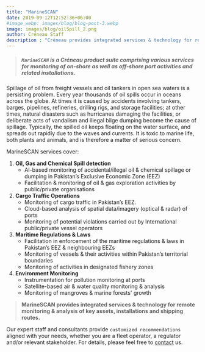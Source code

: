 ```yaml
---
title: "MarineSCAN"
date: 2019-09-12T12:52:36+06:00
#image_webp: images/blog/blog-post-3.webp
image: images/blog/oilSpill_2.png
author: Créneau Staff
description : "Créneau provides integrated services & technology for remote monitoring & analysis of key assets, installations and routes."
---
```


> ##### `MarineSCAN` is a Créneau product suite comprising various services for monitoring of on-shore as well as off-shore port activities and related installations.


Spillage of oil from freight vessels and oil tankers in open sea waters is a persisting problem. Every year thousands of oil spills occur in oceans across the globe. At times it is caused by accidents involving tankers, barges, pipelines, refineries, drilling rigs, and storage facilities; at other times, natural disasters such as hurricanes damaging the facilities, or deliberate acts of vandalism and illegal bilge dumping become the cause of spillage. Typically, the spilled oil keeps floating on the water surface, and spreads out rapidly due to the waves and currents. It is toxic to marine life, both plants and animals, and is therefore a matter of serious concern.

MarineSCAN services cover:

1.  **Oil, Gas and Chemical Spill detection**
    - AI-based monitoring of accidental/illegal oil & chemical spillage or dumping in Pakistan’s Exclusive Economic Zone (EEZ)
    - Facilitation & monitoring of oil & gas exploration activities by public/private organisations
2. **Cargo Traffic Operations**
    - Monitoring of cargo traffic in Pakistan’s EEZ.
    - Cloud-based analysis of spatial data/imagery (optical & radar) of ports
    - Monitoring of potential violations carried out by International public/private vessel operators
3. **Maritime Regulations & Laws**
    - Facilitation in enforcement of the maritime regulations & laws in Pakistan’s EEZ & neighbouring EEZs
    - Monitoring of vessels & their activities within Pakistan’s territorial boundaries
    - Monitoring of activities in designated fishery zones
4. **Environment Monitoring**
    - Instrumentation for pollution monitoring at ports
    - Satellite-based air & water quality monitoring & analysis
    - Monitoring of mangroves & marine forests' growth


> **MarineSCAN provides integrated services & technology for remote monitoring
& analysis of key assets, installations and shipping routes.**

Our expert staff and consultants provide `customized recommendations` aligned with your needs, whether you are a fleet operator, a regulator and/or relevant stakeholder. For details, please feel free to [contact](/#contact) us.
